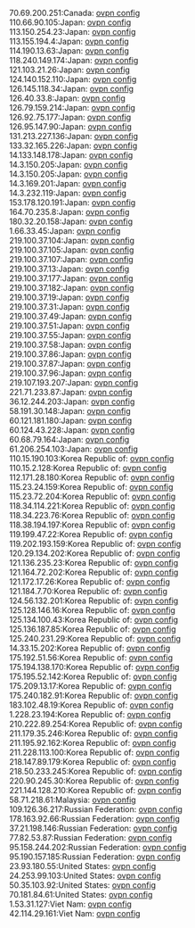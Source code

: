 70.69.200.251:Canada: [ovpn config](vpn/70_69_200_251.ovpn)  
110.66.90.105:Japan: [ovpn config](vpn/110_66_90_105.ovpn)  
113.150.254.23:Japan: [ovpn config](vpn/113_150_254_23.ovpn)  
113.155.194.4:Japan: [ovpn config](vpn/113_155_194_4.ovpn)  
114.190.13.63:Japan: [ovpn config](vpn/114_190_13_63.ovpn)  
118.240.149.174:Japan: [ovpn config](vpn/118_240_149_174.ovpn)  
121.103.21.26:Japan: [ovpn config](vpn/121_103_21_26.ovpn)  
124.140.152.110:Japan: [ovpn config](vpn/124_140_152_110.ovpn)  
126.145.118.34:Japan: [ovpn config](vpn/126_145_118_34.ovpn)  
126.40.33.8:Japan: [ovpn config](vpn/126_40_33_8.ovpn)  
126.79.159.214:Japan: [ovpn config](vpn/126_79_159_214.ovpn)  
126.92.75.177:Japan: [ovpn config](vpn/126_92_75_177.ovpn)  
126.95.147.90:Japan: [ovpn config](vpn/126_95_147_90.ovpn)  
131.213.227.136:Japan: [ovpn config](vpn/131_213_227_136.ovpn)  
133.32.165.226:Japan: [ovpn config](vpn/133_32_165_226.ovpn)  
14.133.148.178:Japan: [ovpn config](vpn/14_133_148_178.ovpn)  
14.3.150.205:Japan: [ovpn config](vpn/14_3_150_205.ovpn)  
14.3.150.205:Japan: [ovpn config](vpn/14_3_150_205.ovpn)  
14.3.169.201:Japan: [ovpn config](vpn/14_3_169_201.ovpn)  
14.3.232.119:Japan: [ovpn config](vpn/14_3_232_119.ovpn)  
153.178.120.191:Japan: [ovpn config](vpn/153_178_120_191.ovpn)  
164.70.235.8:Japan: [ovpn config](vpn/164_70_235_8.ovpn)  
180.32.20.158:Japan: [ovpn config](vpn/180_32_20_158.ovpn)  
1.66.33.45:Japan: [ovpn config](vpn/1_66_33_45.ovpn)  
219.100.37.104:Japan: [ovpn config](vpn/219_100_37_104.ovpn)  
219.100.37.105:Japan: [ovpn config](vpn/219_100_37_105.ovpn)  
219.100.37.107:Japan: [ovpn config](vpn/219_100_37_107.ovpn)  
219.100.37.13:Japan: [ovpn config](vpn/219_100_37_13.ovpn)  
219.100.37.177:Japan: [ovpn config](vpn/219_100_37_177.ovpn)  
219.100.37.182:Japan: [ovpn config](vpn/219_100_37_182.ovpn)  
219.100.37.19:Japan: [ovpn config](vpn/219_100_37_19.ovpn)  
219.100.37.31:Japan: [ovpn config](vpn/219_100_37_31.ovpn)  
219.100.37.49:Japan: [ovpn config](vpn/219_100_37_49.ovpn)  
219.100.37.51:Japan: [ovpn config](vpn/219_100_37_51.ovpn)  
219.100.37.55:Japan: [ovpn config](vpn/219_100_37_55.ovpn)  
219.100.37.58:Japan: [ovpn config](vpn/219_100_37_58.ovpn)  
219.100.37.86:Japan: [ovpn config](vpn/219_100_37_86.ovpn)  
219.100.37.87:Japan: [ovpn config](vpn/219_100_37_87.ovpn)  
219.100.37.96:Japan: [ovpn config](vpn/219_100_37_96.ovpn)  
219.107.193.207:Japan: [ovpn config](vpn/219_107_193_207.ovpn)  
221.71.233.87:Japan: [ovpn config](vpn/221_71_233_87.ovpn)  
36.12.244.203:Japan: [ovpn config](vpn/36_12_244_203.ovpn)  
58.191.30.148:Japan: [ovpn config](vpn/58_191_30_148.ovpn)  
60.121.181.180:Japan: [ovpn config](vpn/60_121_181_180.ovpn)  
60.124.43.228:Japan: [ovpn config](vpn/60_124_43_228.ovpn)  
60.68.79.164:Japan: [ovpn config](vpn/60_68_79_164.ovpn)  
61.206.254.103:Japan: [ovpn config](vpn/61_206_254_103.ovpn)  
110.15.190.103:Korea Republic of: [ovpn config](vpn/110_15_190_103.ovpn)  
110.15.2.128:Korea Republic of: [ovpn config](vpn/110_15_2_128.ovpn)  
112.171.28.180:Korea Republic of: [ovpn config](vpn/112_171_28_180.ovpn)  
115.23.24.159:Korea Republic of: [ovpn config](vpn/115_23_24_159.ovpn)  
115.23.72.204:Korea Republic of: [ovpn config](vpn/115_23_72_204.ovpn)  
118.34.114.221:Korea Republic of: [ovpn config](vpn/118_34_114_221.ovpn)  
118.34.223.76:Korea Republic of: [ovpn config](vpn/118_34_223_76.ovpn)  
118.38.194.197:Korea Republic of: [ovpn config](vpn/118_38_194_197.ovpn)  
119.199.47.22:Korea Republic of: [ovpn config](vpn/119_199_47_22.ovpn)  
119.202.193.159:Korea Republic of: [ovpn config](vpn/119_202_193_159.ovpn)  
120.29.134.202:Korea Republic of: [ovpn config](vpn/120_29_134_202.ovpn)  
121.136.235.23:Korea Republic of: [ovpn config](vpn/121_136_235_23.ovpn)  
121.164.72.202:Korea Republic of: [ovpn config](vpn/121_164_72_202.ovpn)  
121.172.17.26:Korea Republic of: [ovpn config](vpn/121_172_17_26.ovpn)  
121.184.7.70:Korea Republic of: [ovpn config](vpn/121_184_7_70.ovpn)  
124.56.132.201:Korea Republic of: [ovpn config](vpn/124_56_132_201.ovpn)  
125.128.146.16:Korea Republic of: [ovpn config](vpn/125_128_146_16.ovpn)  
125.134.100.43:Korea Republic of: [ovpn config](vpn/125_134_100_43.ovpn)  
125.136.187.85:Korea Republic of: [ovpn config](vpn/125_136_187_85.ovpn)  
125.240.231.29:Korea Republic of: [ovpn config](vpn/125_240_231_29.ovpn)  
14.33.15.202:Korea Republic of: [ovpn config](vpn/14_33_15_202.ovpn)  
175.192.51.56:Korea Republic of: [ovpn config](vpn/175_192_51_56.ovpn)  
175.194.138.170:Korea Republic of: [ovpn config](vpn/175_194_138_170.ovpn)  
175.195.52.142:Korea Republic of: [ovpn config](vpn/175_195_52_142.ovpn)  
175.209.13.17:Korea Republic of: [ovpn config](vpn/175_209_13_17.ovpn)  
175.240.182.91:Korea Republic of: [ovpn config](vpn/175_240_182_91.ovpn)  
183.102.48.19:Korea Republic of: [ovpn config](vpn/183_102_48_19.ovpn)  
1.228.23.194:Korea Republic of: [ovpn config](vpn/1_228_23_194.ovpn)  
210.222.89.254:Korea Republic of: [ovpn config](vpn/210_222_89_254.ovpn)  
211.179.35.246:Korea Republic of: [ovpn config](vpn/211_179_35_246.ovpn)  
211.195.92.162:Korea Republic of: [ovpn config](vpn/211_195_92_162.ovpn)  
211.228.113.100:Korea Republic of: [ovpn config](vpn/211_228_113_100.ovpn)  
218.147.89.179:Korea Republic of: [ovpn config](vpn/218_147_89_179.ovpn)  
218.50.233.245:Korea Republic of: [ovpn config](vpn/218_50_233_245.ovpn)  
220.90.245.30:Korea Republic of: [ovpn config](vpn/220_90_245_30.ovpn)  
221.144.128.210:Korea Republic of: [ovpn config](vpn/221_144_128_210.ovpn)  
58.71.218.61:Malaysia: [ovpn config](vpn/58_71_218_61.ovpn)  
109.126.36.217:Russian Federation: [ovpn config](vpn/109_126_36_217.ovpn)  
178.163.92.66:Russian Federation: [ovpn config](vpn/178_163_92_66.ovpn)  
37.21.198.146:Russian Federation: [ovpn config](vpn/37_21_198_146.ovpn)  
77.82.53.87:Russian Federation: [ovpn config](vpn/77_82_53_87.ovpn)  
95.158.244.202:Russian Federation: [ovpn config](vpn/95_158_244_202.ovpn)  
95.190.157.185:Russian Federation: [ovpn config](vpn/95_190_157_185.ovpn)  
23.93.180.55:United States: [ovpn config](vpn/23_93_180_55.ovpn)  
24.253.99.103:United States: [ovpn config](vpn/24_253_99_103.ovpn)  
50.35.103.92:United States: [ovpn config](vpn/50_35_103_92.ovpn)  
70.181.84.61:United States: [ovpn config](vpn/70_181_84_61.ovpn)  
1.53.31.127:Viet Nam: [ovpn config](vpn/1_53_31_127.ovpn)  
42.114.29.161:Viet Nam: [ovpn config](vpn/42_114_29_161.ovpn)  
